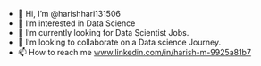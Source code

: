 - 👋 Hi, I’m @harishhari131506
- 👀 I’m interested in Data Science
- 🌱 I’m currently looking for Data Scientist Jobs.
- 💞️ I’m looking to collaborate on a Data science Journey.
- 📫 How to reach me  www.linkedin.com/in/harish-m-9925a81b7

<!---
harishhari131506/harishhari131506 is a ✨ special ✨ repository because its `README.md` (this file) appears on your GitHub profile.
You can click the Preview link to take a look at your changes.
--->
